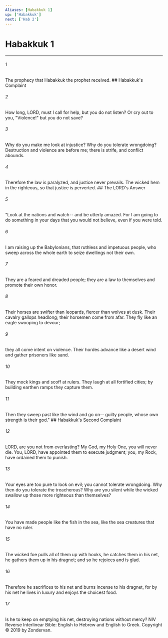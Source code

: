 ```yaml
---
Aliases: [Habakkuk 1]
up: ['Habakkuk']
next: ['Hab 2']
---
```

# Habakkuk 1

***


###### 1 
The prophecy that Habakkuk the prophet received. ## Habakkuk's Complaint 

###### 2 
How long, LORD, must I call for help, but you do not listen? Or cry out to you, "Violence!" but you do not save? 

###### 3 
Why do you make me look at injustice? Why do you tolerate wrongdoing? Destruction and violence are before me; there is strife, and conflict abounds. 

###### 4 
Therefore the law is paralyzed, and justice never prevails. The wicked hem in the righteous, so that justice is perverted. ## The LORD's Answer 

###### 5 
"Look at the nations and watch-- and be utterly amazed. For I am going to do something in your days that you would not believe, even if you were told. 

###### 6 
I am raising up the Babylonians, that ruthless and impetuous people, who sweep across the whole earth to seize dwellings not their own. 

###### 7 
They are a feared and dreaded people; they are a law to themselves and promote their own honor. 

###### 8 
Their horses are swifter than leopards, fiercer than wolves at dusk. Their cavalry gallops headlong; their horsemen come from afar. They fly like an eagle swooping to devour; 

###### 9 
they all come intent on violence. Their hordes advance like a desert wind and gather prisoners like sand. 

###### 10 
They mock kings and scoff at rulers. They laugh at all fortified cities; by building earthen ramps they capture them. 

###### 11 
Then they sweep past like the wind and go on-- guilty people, whose own strength is their god." ## Habakkuk's Second Complaint 

###### 12 
LORD, are you not from everlasting? My God, my Holy One, you will never die. You, LORD, have appointed them to execute judgment; you, my Rock, have ordained them to punish. 

###### 13 
Your eyes are too pure to look on evil; you cannot tolerate wrongdoing. Why then do you tolerate the treacherous? Why are you silent while the wicked swallow up those more righteous than themselves? 

###### 14 
You have made people like the fish in the sea, like the sea creatures that have no ruler. 

###### 15 
The wicked foe pulls all of them up with hooks, he catches them in his net, he gathers them up in his dragnet; and so he rejoices and is glad. 

###### 16 
Therefore he sacrifices to his net and burns incense to his dragnet, for by his net he lives in luxury and enjoys the choicest food. 

###### 17 
Is he to keep on emptying his net, destroying nations without mercy? NIV Reverse Interlinear Bible: English to Hebrew and English to Greek. Copyright © 2019 by Zondervan.
